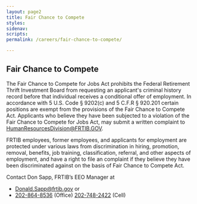 ```yaml
---
layout: page2
title: Fair Chance to Compete
styles:
sidenav:
scripts:
permalink: /careers/fair-chance-to-compete/

---
```

## Fair Chance to Compete

The Fair Chance to Compete for Jobs Act prohibits the Federal Retirement Thrift Investment Board from requesting an applicant's criminal history record before that individual receives a conditional offer of employment. 
In accordance with 5 U.S. Code § 9202(c) and 5 C.F.R § 920.201 certain positions are exempt from the provisions of the Fair Chance to Compete Act. 
Applicants who believe they have been subjected to a violation of the Fair Chance to Compete for Jobs Act, may submit a written complaint to HumanResourcesDivision@FRTIB.GOV.

FRTIB employees, former employees, and applicants for employment are protected under various laws from discrimination in hiring, promotion, removal, benefits, job training, classification, referral, and other aspects of employment, and have a right to file an complaint if they believe they have been discriminated against on the basis of Fair Chance to Compete Act.

Contact Don Sapp, FRTIB’s EEO Manager at<br>
* <Donald.Sapp@frtib.gov> or
* <a href="tel:202-864-8536">202-864-8536</a> (Office) <a href="tel:202-748-2422"> 202-748-2422</a> (Cell)


<!-- CONTENT END -->
